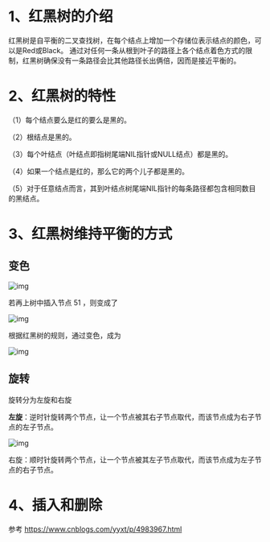 # 1、红黑树的介绍

红黑树是自平衡的二叉查找树，在每个结点上增加一个存储位表示结点的颜色，可以是Red或Black。 通过对任何一条从根到叶子的路径上各个结点着色方式的限制，红黑树确保没有一条路径会比其他路径长出俩倍，因而是接近平衡的。

# 2、红黑树的特性

（1）每个结点要么是红的要么是黑的。

（2）根结点是黑的。 

（3）每个叶结点（叶结点即指树尾端NIL指针或NULL结点）都是黑的。 

（4）如果一个结点是红的，那么它的两个儿子都是黑的。 

（5）对于任意结点而言，其到叶结点树尾端NIL指针的每条路径都包含相同数目的黑结点。

# 3、红黑树维持平衡的方式

## 变色

![img](https://pict-picgo.oss-cn-hangzhou.aliyuncs.com/picture3/202209221955044.png)

若再上树中插入节点 51 ，则变成了

![img](https://pict-picgo.oss-cn-hangzhou.aliyuncs.com/picture3/202209221955098.jpeg)

根据红黑树的规则，通过变色，成为

![img](https://gitee.com/sgkurisu/pic-go/raw/master/picture2/202203091053141.jpeg)

## 旋转

旋转分为左旋和右旋

**左旋**：逆时针旋转两个节点，让一个节点被其右子节点取代，而该节点成为右子节点的左子节点。

![img](https://pict-picgo.oss-cn-hangzhou.aliyuncs.com/picture3/202209221956257.jpeg)

右旋：顺时针旋转两个节点，让一个节点被其左子节点取代，而该节点成为左子节点的右子节点。

# 4、插入和删除

参考 https://www.cnblogs.com/yyxt/p/4983967.html



